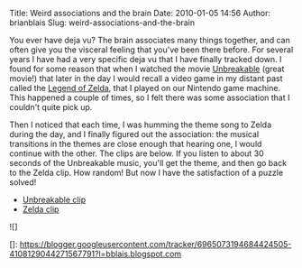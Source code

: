 Title: Weird associations and the brain
Date: 2010-01-05 14:56
Author: brianblais
Slug: weird-associations-and-the-brain

You ever have deja vu? The brain associates many things together, and
can often give you the visceral feeling that you've been there before.
For several years I have had a very specific deja vu that I have finally
tracked down. I found for some reason that when I watched the movie
[Unbreakable][] (great movie!) that later in the day I would recall a
video game in my distant past called the [Legend of Zelda][], that I
played on our Nintendo game machine. This happened a couple of times, so
I felt there was some association that I couldn't quite pick up.

Then I noticed that each time, I was humming the theme song to Zelda
during the day, and I finally figured out the association: the musical
transitions in the themes are close enough that hearing one, I would
continue with the other. The clips are below. If you listen to about 30
seconds of the Unbreakable music, you'll get the theme, and then go back
to the Zelda clip. How random! But now I have the satisfaction of a
puzzle solved!

-   [Unbreakable clip][]
-   [Zelda clip][]

<div class="blogger-post-footer">
![]

</div>

  [Unbreakable]: http://www.imdb.com/title/tt0217869/
  [Legend of Zelda]: http://en.wikipedia.org/wiki/The_Legend_of_Zelda
  [Unbreakable clip]: http://www.youtube.com/watch?v=27FosuOUv3I#t=5m5s
  [Zelda clip]: http://www.youtube.com/watch?v=ZNGS4yZcYeM#t=33s
  []: https://blogger.googleusercontent.com/tracker/6965073194684424505-4108129044271567791?l=bblais.blogspot.com
